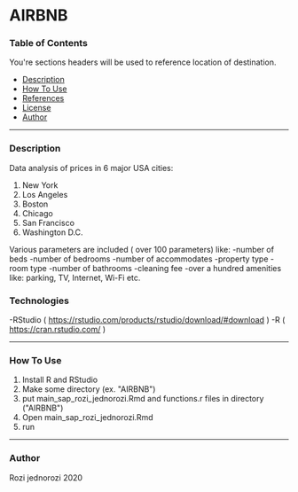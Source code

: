 # AIRBNB



### Table of Contents
You're sections headers will be used to reference location of destination.

- [Description](#description)
- [How To Use](#how-to-use)
- [References](#references)
- [License](#license)
- [Author](#author)

---

### Description

Data analysis of prices in 6 major USA cities: 
1. New York
2. Los Angeles
3. Boston
4. Chicago
5. San Francisco
6. Washington D.C.

Various parameters are included ( over 100 parameters) like:
-number of beds
-number of bedrooms
-number of accommodates
-property type
-room type
-number of bathrooms
-cleaning fee
-over a hundred amenities like: parking, TV, Internet, Wi-Fi etc.


### Technologies


-RStudio ( https://rstudio.com/products/rstudio/download/#download ) 
-R ( https://cran.rstudio.com/ )


---

### How To Use

1. Install R and RStudio
2. Make some directory (ex. "AIRBNB")
3. put main_sap_rozi_jednorozi.Rmd and functions.r files in directory ("AIRBNB")
4. Open main_sap_rozi_jednorozi.Rmd
5. run


---

### Author

Rozi jednorozi 2020
